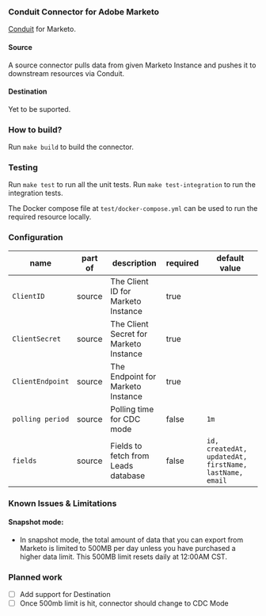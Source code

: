 ### Conduit Connector for Adobe Marketo
[Conduit](https://conduit.io) for Marketo.  <!-- TODO -->

#### Source
A source connector pulls data from given Marketo Instance and pushes it to downstream resources via Conduit.

#### Destination
Yet to be suported.
<A destination connector pushes data from upstream resources to an external resource via Conduit.>

### How to build?
Run `make build` to build the connector.

### Testing
Run `make test` to run all the unit tests. Run `make test-integration` to run the integration tests.

The Docker compose file at `test/docker-compose.yml` can be used to run the required resource locally.

### Configuration

| name | part of | description | required | default value |
|------|---------|-------------|----------|---------------|
|`ClientID`|source|The Client ID for Marketo Instance|true| |
|`ClientSecret`|source|The Client Secret for Marketo Instance|true| |
|`ClientEndpoint`|source|The Endpoint for Marketo Instance|true||
|`polling period`|source|Polling time for CDC mode|false|`1m`|
|`fields`|source|Fields to fetch from Leads database|false|`id, createdAt, updatedAt, firstName, lastName, email`|

### Known Issues & Limitations
#### Snapshot mode:
* In snapshot mode, the total amount of data that you can export from Marketo is limited to 500MB per day unless you have purchased a higher data limit. This 500MB limit resets daily at 12:00AM CST.

### Planned work
- [ ] Add support for Destination 
- [ ] Once 500mb limit is hit, connector should change to CDC Mode
